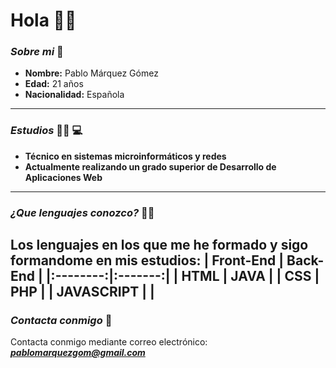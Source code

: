 # **Hola** :raising_hand_man:
### ___Sobre mi___ :bust_in_silhouette:
- **Nombre:** Pablo Márquez Gómez
- **Edad:** 21 años
- **Nacionalidad:** Española
---
### ___Estudios___ :man_student: :computer:
- **Técnico en sistemas microinformáticos y redes**
- **Actualmente realizando un grado superior de Desarrollo de Aplicaciones Web**
---
### ___¿Que lenguajes conozco?___ :man_technologist:
Los lenguajes en los que me he formado y sigo formandome en mis estudios:
| Front-End | Back-End |
|:--------:|:-------:|
| HTML | JAVA |
| CSS | PHP |
| JAVASCRIPT | |
---
### ___Contacta conmigo___ :e-mail:
Contacta conmigo mediante correo electrónico: ***pablomarquezgom@gmail.com***
